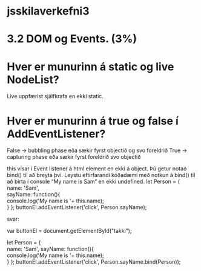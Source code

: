 # jsskilaverkefni3

# 3.2 DOM og Events. (3%)


# Hver er munurinn á static og live NodeList?

Live uppfærist sjálfkrafa en ekki static.

# Hver er munurinn á true og false í AddEventListener?

False -> bubbling phase eða sækir fyrst objectið og svo foreldrið
True -> capturing phase eða sækir fyrst foreldrið svo objectið


this vísar í Event listener á html element en ekki á object. Þú getur notað bind() til að breyta því. Leystu eftirfarandi kóðadæmi með notkun á bind() til að birta í console “My name is Sam“ en ekki undefined.
let Person = {  
  name: 'Sam',  
  sayName: function(){    
     console.log('My name is '+ this.name);  
  }
};
buttonEl.addEventListener('click', Person.sayName);


svar:



var buttonEl = document.getElementById("takki");

let Person = {  
  name: 'Sam',
  sayName: function(){   
     console.log('My name is '+ this.name);  
  }
};
buttonEl.addEventListener('click', Person.sayName.bind(Person));
